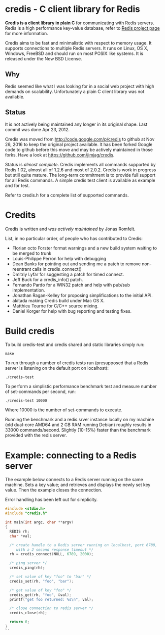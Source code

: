 # credis - C client library for Redis

**Credis is a client library in plain C** for communicating with Redis servers. Redis is a high performance key-value database, refer to [Redis project page](https://redis.io) for more information.

Credis aims to be fast and minimalistic with respect to memory usage. It supports connections to multiple Redis servers. It runs on Linux, OS X, Windows, FreeBSD and should run on most POSIX like systems. It is released under the New BSD License.

## Why

Redis seemed like what I was looking for in a social web project with high demands on scalability. Unfortunately a plain C client library was not available.

## Status

It is not actively being maintained any longer in its original shape. Last commit was done Apr 23, 2012.

Credis was moved from http://code.google.com/p/credis to github at Nov 26, 2016 to keep the original project available. It has been forked Google code to github before this move and may be actively maintained in those forks. Have a look at https://github.com/jimjag/credis.

Status is *almost complete*. Credis implements all commands supported by Redis 1.02, almost all of 1.2.6 and most of 2.0.2. Credis is work in progress but still quite mature. The long-term commitment is to provide full support for all Redis commands. A simple credis test client is available as example and for test. 

Refer to credis.h for a complete list of supported commands.

# Credits

Credis is written and _was actively maintained_ by Jonas Romfelt.

List, in no particular order, of people who has contributed to Credis:
* Florian octo Forster format warnings and a new build system waiting to be merged to trunk 
* Louis-Philippe Perron for help with debugging 
* Dean Banks for pointing out and sending me a patch to remove non-reentrant calls in credis_connect() 
* Dmitriy Lyfar for suggesting a patch for timed connect. 
* Jeff Buck for a credis_info() patch. 
* Fernando Pardo for a WIN32 patch and help with pub/sub implementation. 
* Jonathan Ragan-Kelley for proposing simplifications to the initial API. 
* akitada making Credis build under Mac OS X. 
* Matthieu Tourne for C/C++ source mixing. 
* Daniel Korger for help with bug reporting and testing fixes.

# Build credis

To build credis-test and credis shared and static libraries simply run: 

`make`

To run through a number of credis tests run (presupposed that a Redis server is listening on the default port on localhost):

`./credis-test`

To perform a simplistic performance benchmark test and measure number of set-commands per second, run:

`./credis-test 10000`

Where 10000 is the number of set-commands to execute. 

Running the benchmark and a redis srver instance locally on my machine (old dual-core AMD64 and 2 GB RAM running Debian) roughly results in 33000 commands/second. Slightly (10-15%) faster than the benchmark provided with the redis server. 

# Example: connecting to a Redis server

The example below connects to a Redis server running on the same machine. Sets a key value; and retrieves and displays the newly set key value. Then the example closes the connection. 

Error handling has been left out for simplicity.

```c
#include <stdio.h>
#include "credis.h"

int main(int argc, char **argv)
{
  REDIS rh;
  char *val;

  /* create handle to a Redis server running on localhost, port 6789,
     with a 2 second response timeout */
  rh = credis_connect(NULL, 6789, 2000);

  /* ping server */
  credis_ping(rh);

  /* set value of key "foo" to "bar" */
  credis_set(rh, "foo", "bar");

  /* get value of key "foo" */
  credis_get(rh, "foo", &val);
  printf("get foo returned: %s\n", val);

  /* close connection to redis server */
  credis_close(rh);

  return 0;
}
``
